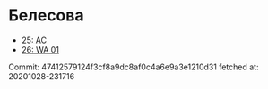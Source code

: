 # Белесова
- [25: AC](25.md)
- [26: WA 01](26.md)

Commit: 47412579124f3cf8a9dc8af0c4a6e9a3e1210d31
 fetched at: 20201028-231716

